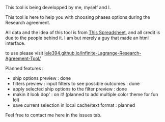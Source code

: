 This tool is being developped by me, myself and I. 

This tool is here to help you with choosing phases options during the Research agreement.

All data and the idea of this tool is from [This Spreadsheet](https://docs.google.com/spreadsheets/d/1ij5KR9YgrgBzRJ9jCc4f05MoJk0hqo4rjhMjZHo75bw/edit#gid=733054669), and all credit is due to the people behind it. I am but merely a guy that made an html interface.

to use please visit [lele394.github.io/Infinite-Lagrange-Research-Agreement-Tool/](https://lele394.github.io/Infinite-Lagrange-Research-Agreement-Tool/)

Planned features :
* ship options preview : done
* filters preview : input filters to see possible outcomes : done
* apply selected ship options to the filter preview : done
* makin it look dop' : on it! (planned to add multiple color theme for fun lol)
* save current selection in local cache/text format : planned

Feel free to contact me here in the issues tab.
